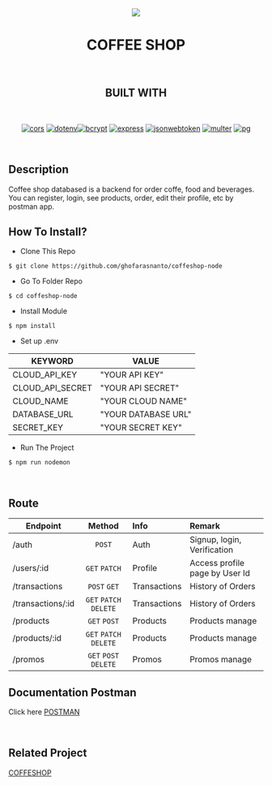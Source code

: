 <div align="center">
  <img src="public/images/favicon.ico">
  <h1>COFFEE SHOP</h1>

<br/>

## BUILT WITH

<br/>

[![cors](https://img.shields.io/badge/cors-2.8.5-blue)](https://www.npmjs.com/package/cors) [![dotenv](https://img.shields.io/badge/dotenv-16.0.0-brightgreen)](https://www.npmjs.com/package/dotenv)[![bcrypt](https://img.shields.io/badge/bcrypt-5.0.1-purple)](https://www.npmjs.com/package/bcrypt) [![express](https://img.shields.io/badge/Express-4.18.0-green)](https://www.npmjs.com/package/express) [![jsonwebtoken](https://img.shields.io/badge/jsonwebtoken-8.5.1-yellowgreen)](https://www.npmjs.com/package/jsonwebtoken) [![multer](https://img.shields.io/badge/multer-1.4.4-purple)](https://www.npmjs.com/package/multer) [![pg](https://img.shields.io/badge/pg-8.7.3-orange)](https://www.npmjs.com/package/pg)

<br/>

</div>

## Description

Coffee shop databased is a backend for order coffe, food and beverages. You can register, login, see products, order, edit their profile, etc by postman app.

## How To Install?

- Clone This Repo

```shell
$ git clone https://github.com/ghofarasnanto/coffeshop-node
```

- Go To Folder Repo

```shell
$ cd coffeshop-node
```

- Install Module

```shell
$ npm install
```

- Set up .env

| KEYWORD          | VALUE               |
| ---------------- | ------------------- |
| CLOUD_API_KEY    | "YOUR API KEY"      |
| CLOUD_API_SECRET | "YOUR API SECRET"   |
| CLOUD_NAME       | "YOUR CLOUD NAME"   |
| DATABASE_URL     | "YOUR DATABASE URL" |
| SECRET_KEY       | "YOUR SECRET KEY"   |

- Run The Project

```shell
$ npm run nodemon
```

<br/>

## Route

| Endpoint          |         Method         | Info         | Remark                         |
| ----------------- | :--------------------: | :----------- | :----------------------------- |
| /auth             |         `POST`         | Auth         | Signup, login, Verification    |
| /users/:id        |     `GET` `PATCH`      | Profile      | Access profile page by User Id |
| /transactions     |      `POST` `GET`      | Transactions | History of Orders              |
| /transactions/:id | `GET` `PATCH` `DELETE` | Transactions | History of Orders              |
| /products         |      `GET` `POST`      | Products     | Products manage                |
| /products/:id     | `GET` `PATCH` `DELETE` | Products     | Products manage                |
| /promos           | `GET` `POST` `DELETE`  | Promos       | Promos manage                  |

## Documentation Postman

Click here [POSTMAN](https://documenter.getpostman.com/view/18740291/UzBnrSrc)

<br/>

## Related Project

[COFFESHOP](hhttps://github.com/ghofarasnanto/React-Commerce/)
